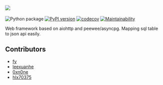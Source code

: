 # ![](artworks/logo-full.png)

![Python package](https://github.com/fy0/slim/workflows/Python%20package/badge.svg)
[![PyPI version](https://badge.fury.io/py/slim.svg)](https://badge.fury.io/py/slim)
[![codecov](https://codecov.io/gh/fy0/slim/branch/master/graph/badge.svg)](https://codecov.io/gh/fy0/slim)
[![Maintainability](https://api.codeclimate.com/v1/badges/308e653d0aa234a83c25/maintainability)](https://codeclimate.com/github/fy0/slim/maintainability)

Web framework based on aiohttp and peewee/asyncpg. Mapping sql table to json api easily.


## Contributors
- [fy](https://github.com/fy0)
- [leexuanhe](https://github.com/leexuanhe)
- [0xn0ne](https://github.com/0xn0ne)
- [hlx70375](https://github.com/hlx70375)

